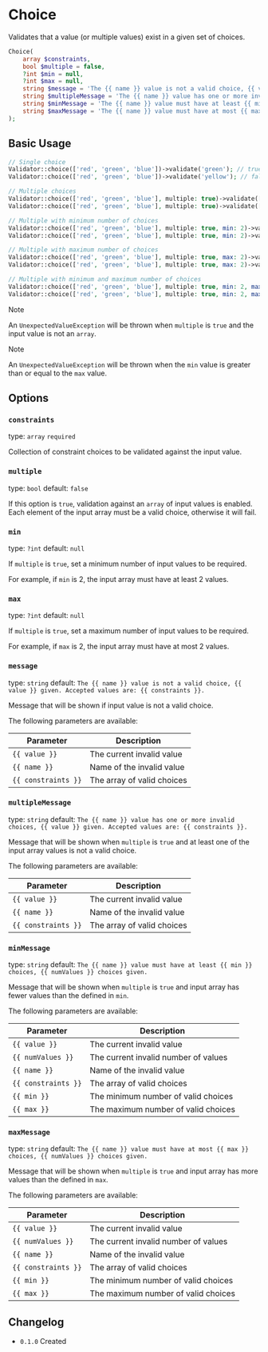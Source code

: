 # Choice

Validates that a value (or multiple values) exist in a given set of choices.

```php
Choice(
    array $constraints, 
    bool $multiple = false, 
    ?int $min = null, 
    ?int $max = null,
    string $message = 'The {{ name }} value is not a valid choice, {{ value }} given. Accepted values are: {{ constraints }}.',
    string $multipleMessage = 'The {{ name }} value has one or more invalid choices, {{ value }} given. Accepted values are: {{ constraints }}.',
    string $minMessage = 'The {{ name }} value must have at least {{ min }} choices, {{ numValues }} choices given.',
    string $maxMessage = 'The {{ name }} value must have at most {{ max }} choices, {{ numValues }} choices given.'
);
```

## Basic Usage

```php
// Single choice
Validator::choice(['red', 'green', 'blue'])->validate('green'); // true
Validator::choice(['red', 'green', 'blue'])->validate('yellow'); // false

// Multiple choices
Validator::choice(['red', 'green', 'blue'], multiple: true)->validate(['red', 'blue']); // true;
Validator::choice(['red', 'green', 'blue'], multiple: true)->validate(['red', 'yellow']); // false;

// Multiple with minimum number of choices
Validator::choice(['red', 'green', 'blue'], multiple: true, min: 2)->validate(['red', 'blue']); // true
Validator::choice(['red', 'green', 'blue'], multiple: true, min: 2)->validate(['red']); // false

// Multiple with maximum number of choices
Validator::choice(['red', 'green', 'blue'], multiple: true, max: 2)->validate(['red', 'blue']); // true
Validator::choice(['red', 'green', 'blue'], multiple: true, max: 2)->validate(['red', 'green', 'blue']); // false

// Multiple with minimum and maximum number of choices
Validator::choice(['red', 'green', 'blue'], multiple: true, min: 2, max: 3)->validate(['red', 'blue']); // true
Validator::choice(['red', 'green', 'blue'], multiple: true, min: 2, max: 3)->validate(['red']); // false
```

> [!NOTE]
> An `UnexpectedValueException` will be thrown when `multiple` is `true` and the input value is not an `array`.

> [!NOTE]
> An `UnexpectedValueException` will be thrown when the `min` value is greater than or equal to the `max` value.

## Options

### `constraints`

type: `array` `required`

Collection of constraint choices to be validated against the input value.

### `multiple`

type: `bool` default: `false`

If this option is `true`, validation against an `array` of input values is enabled. 
Each element of the input array must be a valid choice, otherwise it will fail.

### `min`

type: `?int` default: `null`

If `multiple` is `true`, set a minimum number of input values to be required.

For example, if `min` is 2, the input array must have at least 2 values.

### `max`

type: `?int` default: `null`

If `multiple` is `true`, set a maximum number of input values to be required.

For example, if `max` is 2, the input array must have at most 2 values.

### `message`

type: `string` default: `The {{ name }} value is not a valid choice, {{ value }} given. Accepted values are: {{ constraints }}.`

Message that will be shown if input value is not a valid choice.

The following parameters are available:

| Parameter           | Description                |
|---------------------|----------------------------|
| `{{ value }}`       | The current invalid value  |
| `{{ name }}`        | Name of the invalid value  |
| `{{ constraints }}` | The array of valid choices |

### `multipleMessage`

type: `string` default: `The {{ name }} value has one or more invalid choices, {{ value }} given. Accepted values are: {{ constraints }}.`

Message that will be shown when `multiple` is `true` and at least one of the input array values is not a valid choice.

The following parameters are available:

| Parameter           | Description                |
|---------------------|----------------------------|
| `{{ value }}`       | The current invalid value  |
| `{{ name }}`        | Name of the invalid value  |
| `{{ constraints }}` | The array of valid choices |

### `minMessage`

type: `string` default: `The {{ name }} value must have at least {{ min }} choices, {{ numValues }} choices given.`

Message that will be shown when `multiple` is `true` and input array has fewer values than the defined in `min`.

The following parameters are available:

| Parameter           | Description                          |
|---------------------|--------------------------------------|
| `{{ value }}`       | The current invalid value            |
| `{{ numValues }}`   | The current invalid number of values |
| `{{ name }}`        | Name of the invalid value            |
| `{{ constraints }}` | The array of valid choices           |
| `{{ min }}`         | The minimum number of valid choices  |
| `{{ max }}`         | The maximum number of valid choices  |

### `maxMessage`

type: `string` default: `The {{ name }} value must have at most {{ max }} choices, {{ numValues }} choices given.`

Message that will be shown when `multiple` is `true` and input array has more values than the defined in `max`.

The following parameters are available:

| Parameter           | Description                          |
|---------------------|--------------------------------------|
| `{{ value }}`       | The current invalid value            |
| `{{ numValues }}`   | The current invalid number of values |
| `{{ name }}`        | Name of the invalid value            |
| `{{ constraints }}` | The array of valid choices           |
| `{{ min }}`         | The minimum number of valid choices  |
| `{{ max }}`         | The maximum number of valid choices  |

## Changelog

- `0.1.0` Created